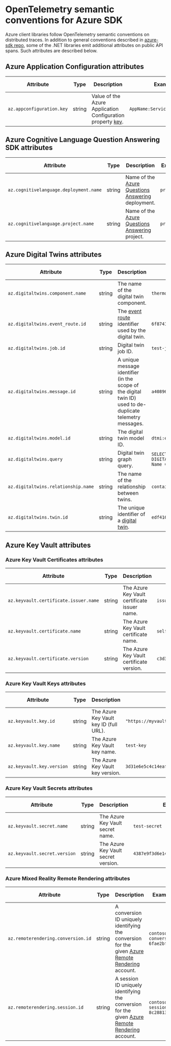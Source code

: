 # OpenTelemetry semantic conventions for Azure SDK

Azure client libraries follow OpenTelemetry semantic conventions on distributed traces.
In addition to general conventions described in [azure-sdk repo](https://github.com/Azure/azure-sdk/blob/main/docs/tracing/distributed-tracing-conventions.md), some of the .NET libraries emit
additional attributes on public API spans. Such attributes are described below.

## Azure Application Configuration attributes

| Attribute  | Type | Description  | Examples  | Requirement Level |
|---|---|---|---|---|
| `az.appconfiguration.key` | string | Value of the Azure Application Configuration property [key](https://learn.microsoft.com/azure/azure-app-configuration/concept-key-value). | `AppName:Service1:ApiEndpoint` | Recommended |

## Azure Cognitive Language Question Answering SDK attributes

| Attribute  | Type | Description  | Examples  | Requirement Level |
|---|---|---|---|---|
| `az.cognitivelanguage.deployment.name` | string | Name of the [Azure Questions Answering](https://learn.microsoft.com/azure/ai-services/language-service/question-answering/overview) deployment. | `production` | Recommended |
| `az.cognitivelanguage.project.name` | string | Name of the [Azure Questions Answering](https://learn.microsoft.com/azure/ai-services/language-service/question-answering/overview) project. | `production` | Recommended |

## Azure Digital Twins attributes

| Attribute  | Type | Description  | Examples  | Requirement Level |
|---|---|---|---|---|
| `az.digitaltwins.component.name` | string | The name of the digital twin component. | `thermostat` | Recommended |
| `az.digitaltwins.event_route.id` | string | The [event route](https://learn.microsoft.com/azure/digital-twins/concepts-route-events) identifier used by the digital twin. | `6f8741b1` | Recommended |
| `az.digitaltwins.job.id` | string | Digital twin job ID. | `test-job` | Recommended |
| `az.digitaltwins.message.id` | string | A unique message identifier (in the scope of the digital twin ID) used to de-duplicate telemetry messages. | `a40896c5ab954ab1` | Recommended |
| `az.digitaltwins.model.id` | string | The digital twin model ID. | `dtmi:example:Room23;1` | Recommended |
| `az.digitaltwins.query` | string | Digital twin graph query. | `SELECT * FROM DIGITALTWINS WHERE Name = "DSouza"` | Recommended |
| `az.digitaltwins.relationship.name` | string | The name of the relationship between twins. | `contains` | Recommended |
| `az.digitaltwins.twin.id` | string | The unique identifier of a [digital twin](https://learn.microsoft.com/azure/digital-twins/concepts-twins-graph). | `edf41622` | Recommended |

## Azure Key Vault attributes

### Azure Key Vault Certificates attributes

| Attribute  | Type | Description  | Examples  | Requirement Level |
|---|---|---|---|---|
| `az.keyvault.certificate.issuer.name` | string | The Azure Key Vault certificate issuer name. | `issuer01` | Recommended |
| `az.keyvault.certificate.name` | string | The Azure Key Vault certificate name. | `selfSignedCert01` | Recommended |
| `az.keyvault.certificate.version` | string | The Azure Key Vault certificate version. | `c3d31d7b36c942ad83ef36fc0785a4fc` | Recommended |

### Azure Key Vault Keys attributes

| Attribute  | Type | Description  | Examples  | Requirement Level |
|---|---|---|---|---|
| `az.keyvault.key.id` | string | The Azure Key Vault key ID (full URL). | `"https://myvault.vault.azure.net/keys/CreateSoftKeyTest/78deebed173b48e48f55abf87ed4cf71"` | Recommended |
| `az.keyvault.key.name` | string | The Azure Key Vault key name. | `test-key` | Recommended |
| `az.keyvault.key.version` | string | The Azure Key Vault key version. | `3d31e6e5c4c14eaf9be8d42c00225088` | Recommended |

### Azure Key Vault Secrets attributes

| Attribute  | Type | Description  | Examples  | Requirement Level |
|---|---|---|---|---|
| `az.keyvault.secret.name` | string | The Azure Key Vault secret name. | `test-secret` | Recommended |
| `az.keyvault.secret.version` | string | The Azure Key Vault secret version. | `4387e9f3d6e14c459867679a90fd0f79` | Recommended |

### Azure Mixed Reality Remote Rendering attributes

| Attribute  | Type | Description  | Examples  | Requirement Level |
|---|---|---|---|---|
| `az.remoterendering.conversion.id` | string | A conversion ID uniquely identifying the conversion for the given [Azure Remote Rendering](https://learn.microsoft.com/windows/mixed-reality/develop/mixed-reality-cloud-services#azure-remote-rendering) account. | `contoso-conversion-6fae2bfb754e` | Recommended |
| `az.remoterendering.session.id` | string | A session ID uniquely identifying the conversion for the given [Azure Remote Rendering](https://learn.microsoft.com/windows/mixed-reality/develop/mixed-reality-cloud-services#azure-remote-rendering) account. | `contoso-session-8c28813adc28` | Recommended |
